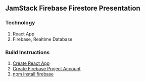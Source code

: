 ## JamStack Firebase Firestore Presentation

### Technology

1. React App
2. Firebase, Realtime Database

### Build Instructions

1. [Create React App](https://reactjs.org/docs/create-a-new-react-app.html#create-react-app)
2. [Create Firebase Project Account](https://www.youtube.com/watch?v=-3GkNz1lfCE)
3. [npm install firebase](https://www.npmjs.com/package/firebase)
